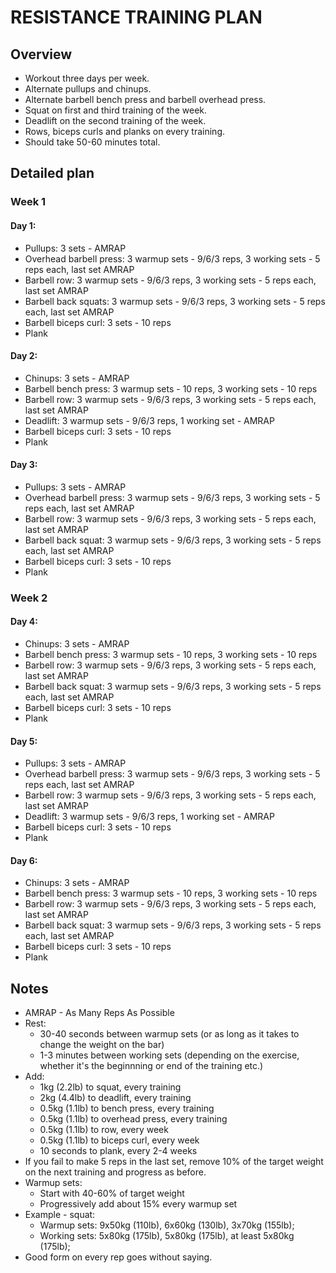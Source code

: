 # RESISTANCE TRAINING PLAN

## Overview
* Workout three days per week.
* Alternate pullups and chinups.
* Alternate barbell bench press and barbell overhead press.
* Squat on first and third training of the week.
* Deadlift on the second training of the week.
* Rows, biceps curls and planks on every training.
* Should take 50-60 minutes total.

## Detailed plan

### Week 1
#### Day 1:
* Pullups: 3 sets - AMRAP
* Overhead barbell press: 3 warmup sets - 9/6/3 reps, 3 working sets - 5 reps each, last set AMRAP
* Barbell row: 3 warmup sets - 9/6/3 reps, 3 working sets - 5 reps each, last set AMRAP
* Barbell back squats: 3 warmup sets - 9/6/3 reps, 3 working sets - 5 reps each, last set AMRAP
* Barbell biceps curl: 3 sets - 10 reps
* Plank

#### Day 2:
* Chinups: 3 sets - AMRAP
* Barbell bench press: 3 warmup sets - 10 reps, 3 working sets - 10 reps
* Barbell row: 3 warmup sets - 9/6/3 reps, 3 working sets - 5 reps each, last set AMRAP
* Deadlift: 3 warmup sets - 9/6/3 reps, 1 working set - AMRAP
* Barbell biceps curl: 3 sets - 10 reps
* Plank

#### Day 3:
* Pullups: 3 sets - AMRAP
* Overhead barbell press: 3 warmup sets - 9/6/3 reps, 3 working sets - 5 reps each, last set AMRAP
* Barbell row: 3 warmup sets - 9/6/3 reps, 3 working sets - 5 reps each, last set AMRAP
* Barbell back squat: 3 warmup sets - 9/6/3 reps, 3 working sets - 5 reps each, last set AMRAP
* Barbell biceps curl: 3 sets - 10 reps
* Plank

### Week 2
#### Day 4:
* Chinups: 3 sets - AMRAP
* Barbell bench press: 3 warmup sets - 10 reps, 3 working sets - 10 reps
* Barbell row: 3 warmup sets - 9/6/3 reps, 3 working sets - 5 reps each, last set AMRAP
* Barbell back squat: 3 warmup sets - 9/6/3 reps, 3 working sets - 5 reps each, last set AMRAP
* Barbell biceps curl: 3 sets - 10 reps
* Plank

#### Day 5:
* Pullups: 3 sets - AMRAP
* Overhead barbell press: 3 warmup sets - 9/6/3 reps, 3 working sets - 5 reps each, last set AMRAP
* Barbell row: 3 warmup sets - 9/6/3 reps, 3 working sets - 5 reps each, last set AMRAP
* Deadlift: 3 warmup sets - 9/6/3 reps, 1 working set - AMRAP
* Barbell biceps curl: 3 sets - 10 reps
* Plank

#### Day 6:
* Chinups: 3 sets - AMRAP
* Barbell bench press: 3 warmup sets - 10 reps, 3 working sets - 10 reps
* Barbell row: 3 warmup sets - 9/6/3 reps, 3 working sets - 5 reps each, last set AMRAP
* Barbell back squat: 3 warmup sets - 9/6/3 reps, 3 working sets - 5 reps each, last set AMRAP
* Barbell biceps curl: 3 sets - 10 reps
* Plank

## Notes
* AMRAP - As Many Reps As Possible
* Rest:
   * 30-40 seconds between warmup sets (or as long as it takes to change the weight on the bar)
   * 1-3 minutes between working sets (depending on the exercise, whether it's the beginnning or end of the training etc.)
* Add:
    * 1kg (2.2lb) to squat, every training
    * 2kg (4.4lb) to deadlift, every training
    * 0.5kg (1.1lb) to bench press, every training
    * 0.5kg (1.1lb) to overhead press, every training
    * 0.5kg (1.1lb) to row, every week
    * 0.5kg (1.1lb) to biceps curl, every week
    * 10 seconds to plank, every 2-4 weeks
* If you fail to make 5 reps in the last set, remove 10% of the target weight on the next training and progress as before.
* Warmup sets:
    * Start with 40-60% of target weight
    * Progressively add about 15% every warmup set
 * Example - squat:
   * Warmup sets: 9x50kg (110lb), 6x60kg (130lb), 3x70kg (155lb);
   * Working sets: 5x80kg (175lb), 5x80kg (175lb), at least 5x80kg (175lb);
* Good form on every rep goes without saying.
